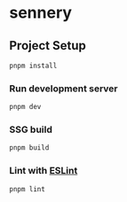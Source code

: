 # sennery

## Project Setup

```sh
pnpm install
```

### Run development server

```sh
pnpm dev
```

### SSG build

```sh
pnpm build
```

### Lint with [ESLint](https://eslint.org/)

```sh
pnpm lint
```
